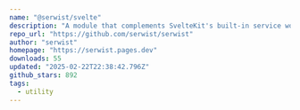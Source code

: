 ```yaml
---
name: "@serwist/svelte"
description: "A module that complements SvelteKit's built-in service worker support."
repo_url: "https://github.com/serwist/serwist"
author: "serwist"
homepage: "https://serwist.pages.dev"
downloads: 55
updated: "2025-02-22T22:38:42.796Z"
github_stars: 892
tags: 
  - utility
---
```

